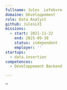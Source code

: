 ```yaml
---
fullname: Jules  Lefebvre
domaine: Développement
role: Data Analyst
github: JulesLXI
missions:
  - start: 2021-11-22
    end: 2025-09-30
    status: independent
    employer: ''
startups:
  - data.insertion
competences:
  - Développement Backend

---
```


''
